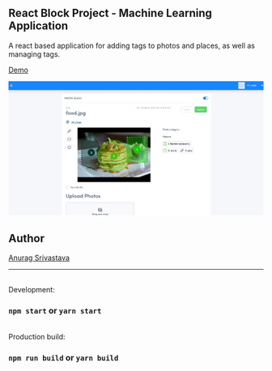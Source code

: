 ## React Block Project - Machine Learning Application
A react based application for adding tags to photos and places, as well as managing tags.

[Demo](https://envisagecyberart.in/projects/applications/react-block-project/)

![Screenshot](Screenshot.jpg?raw=true)

## Author
[Anurag Srivastava](https://www.envisagecyberart.in)

---

<br/>
Development:

### `npm start` or `yarn start`

<br/>
Production build:

### `npm run build` or `yarn build`